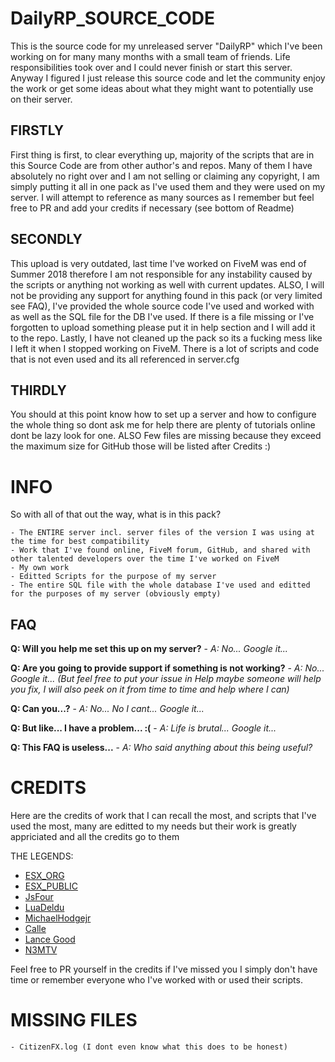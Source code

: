 # DailyRP_SOURCE_CODE

This is the source code for my unreleased server "DailyRP" which I've been working on for many many months with a small team of friends. Life responsibilities took over and I could never finish or start this server. Anyway I figured I just release this source code and let the community enjoy the work or get some ideas about what they might want to potentially use on their server.

## FIRSTLY

First thing is first, to clear everything up, majority of the scripts that are in this Source Code are from other author's and repos. Many of them I have absolutely no right over and I am not selling or claiming any copyright, I am simply putting it all in one pack as I've used them and they were used on my server. I will attempt to reference as many sources as I remember but feel free to PR and add your credits if necessary (see bottom of Readme)

## SECONDLY

This upload is very outdated, last time I've worked on FiveM was end of Summer 2018 therefore I am not responsible for any instability caused by the scripts or anything not working as well with current updates. ALSO, I will not be providing any support for anything found in this pack (or very limited see FAQ), I've provided the whole source code I've used and worked with as well as the SQL file for the DB I've used. If there is a file missing or I've forgotten to upload something please put it in help section and I will add it to the repo. Lastly, I have not cleaned up the pack so its a fucking mess like I left it when I stopped working on FiveM. There is a lot of scripts and code that is not even used and its all referenced in server.cfg

## THIRDLY

You should at this point know how to set up a server and how to configure the whole thing so dont ask me for help there are plenty of tutorials online dont be lazy look for one. ALSO Few files are missing because they exceed the maximum size for GitHub those will be listed after Credits :)

# INFO

So with all of that out the way, what is in this pack?

    - The ENTIRE server incl. server files of the version I was using at the time for best compatibility
    - Work that I've found online, FiveM forum, GitHub, and shared with other talented developers over the time I've worked on FiveM
    - My own work
    - Editted Scripts for the purpose of my server
    - The entire SQL file with the whole database I've used and editted for the purposes of my server (obviously empty)

## FAQ

**Q: Will you help me set this up on my server?**
    - *A: No... Google it...*

**Q: Are you going to provide support if something is not working?**
    - *A: No... Google it... (But feel free to put your issue in Help maybe someone will help you fix, I will also peek on it from time to time and help where I can)*

**Q: Can you...?**
    - *A: No... No I cant... Google it...*

**Q: But like... I have a problem... :(**
    - *A: Life is brutal... Google it...*

**Q: This FAQ is useless...**
    - *A: Who said anything about this being useful?*

# CREDITS

Here are the credits of work that I can recall the most, and scripts that I've used the most, many are editted to my needs but their work is greatly appriciated and all the credits go to them

THE LEGENDS:
- [ESX_ORG](https://github.com/ESX-Org)
- [ESX_PUBLIC](https://github.com/ESX-PUBLIC)
- [JsFour](https://github.com/jonassvensson4)
- [LuaDeldu](https://github.com/LuaDeldu)
- [MichaelHodgejr](https://github.com/michaelhodgejr)
- [Calle](https://github.com/qalle-fivem)
- [Lance Good](https://github.com/DevLanceGood)
- [N3MTV](https://github.com/N3MTV)


Feel free to PR yourself in the credits if I've missed you I simply don't have time or remember everyone who I've worked with or used their scripts.

# MISSING FILES

    - CitizenFX.log (I dont even know what this does to be honest)
